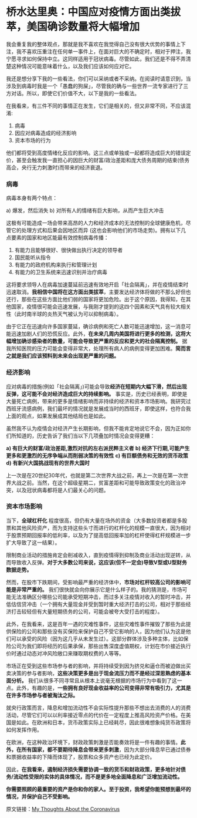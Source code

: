 桥水达里奥：中国应对疫情方面出类拔萃，美国确诊数量将大幅增加
=====

我会重复我的整体观点，那就是我不喜欢在我觉得自己没有很大优势的事情上下注，我不喜欢压重注在任何单一事件上，在面对巨大的不确定时，相对于押注，我宁愿寻求如何保持中立。这同样适用于冠状病毒。尽管如此，我们还是不得不弄清楚这种情况可能意味着什么，以及我们应该如何应对它。

我还是想分享下我的一些看法，你们可以采纳或者不采纳。在阅读时请意识到，当涉及到病毒时我是一个「愚蠢的狗屎」，尽管我的确与一些世界一流专家进行了三方对话。所以，即使它们价值不大，以下是我的一些看法。

在我看来，有三件不同的事情正在发生，它们是相关的，但又非常不同，不应该混淆:

1) 病毒
2) 因应对病毒造成的经济影响
3) 资本市场的行为

他们都将受到高度情绪化反应的影响。这三点或单独或一起都将造成巨大的错误定价，甚至会触发我一直担心的因巨大的财富/政治差距和庞大债务周期的结束(债务高企，央行无力刺激时)而带来的经济衰退。

### 病毒

病毒本身有两个特点：

a) 爆发，然后消失
b) 对所有人的情绪有巨大影响，从而产生巨大冲击

这极有可能造成一场会带来高昂的人力和经济成本的无法控制的全球健康危机，尽管它的处理方式和后果会因地区而异 (这也会影响他们的市场走势)。拥有以下几点要素的国家和地区能最有效控制病毒传播：

1) 有能力且能够很好、很快做出执行决定的领导者
2) 国民能听从指令
3) 有能力的政府机构来执行和管理计划
4) 有能力的卫生系统来迅速识别并治疗病毒

这将要求领导人在病毒加速蔓延前迅速有效地开启「社会隔离」，并在疫情结束时迅速取消。**我相信中国将在这方面出类拔萃**，主要发达经济体将做的不那么好但也还行，那些在这些方面比他们弱的国家将更加危险。出于这个原因，我得知，在其他国家，疫情很可能会迅速发展，与我刚才提到的这四个因素和天气具有较大相关性（此时南半球的炎热天气被认为可以抑制病毒）。

由于它正在迅速向许多国家蔓延，确诊病例和死亡人数可能迅速增加，这一消息可能迅速加剧人们的恐慌反应。此外，**在未来几周内美国将进行更多的检测，这将大幅增加确诊感染者的数量，可能会导致更严重的反应和更大的社会隔离控制。** 据我所知医院的压力可能会变得非常大，处理所有病人的病例变得更加困难。**简而言之就是我们应该预料到未来会出现更严重的问题。**


### 经济影响‍

应对病毒的措施(例如「社会隔离」)可能会导致**经济在短期内大幅下滑，然后出现反弹，这可能不会对经济造成巨大的持续影响。** 事实是，历史已经表明，即使是大量死亡病例，带来的更多是情绪影响而非持续的经济和资本市场影响。我研究过西班牙流感病例，我们最坏的情况就是发展成当时的西班牙，即使这样，也符合我上面的观点，如果发展成其他结局也是如此。 

虽然我不认为疫情会对经济产生长期影响，但我不能肯定地说它不会，因为正如你们所知道的，历史告诉了我们当以下几项叠加时情况会变得更糟：

**a) 有巨大的财富/政治差距,激烈对抗的左右派民粹主义者**
**b) 经济下行期,可能产生更多和更激烈的无序争端从而削弱决策的有效性**
**c) 有巨额债务和无效的货币政策**
**d) 有新兴大国挑战现有的世界大国时**

上一次是在20世纪30年代，也就是第二次世界大战之前，再上一次是在第一次世界大战之前。当然，在这个超级星期二，贫富差距和可能导致政策变化的政治冲突，以及冠状病毒都将是人们最关心的问题。

### 资本市场影响‍

当下，**全球杠杆化** 程度很高，但仍有大量在场外的资金（大多数投资者都是多股票和其他风险资产，而为支持这些头寸而进行的杠杆化的规模一直很大，因为相对于股票预期回报率的低利率，以及为了提高低回报率加的杠杆使得杠杆规模进一步扩大导致了这一结果）。

限制商业活动的措施肯定会削减收入，直到疫情得到抑制及商业活动出现逆转，从而导致收入反弹。**对于大多数公司来说，这应该(但不一定会)导致V型或U型财务数据走势。**

然而，在股市下跌期间，受影响最严重的经济体中，**市场对杠杆较高公司的影响可能是非常严重的。** 我们很快就会向你展示它是什么样子的。我的猜测是，市场可能无法准确区分哪些公司能承受短期冲击，而过多关注疫情对收入的暂时冲击，并低估信贷冲击（一个拥有大量现金并受到暂时重大经济打击的公司，相对于那些经济打击较轻但有大量短期债务的公司，可能会被夸大受打击的程度）。

此外，在我看来，这是百年一遇的灾难性事件，这些灾难性事件摧毁了那些为此提供保险的公司和那些没有买保险来保护自己不受它影响的人，因为他们认为这是他们可以承受的风险（因为这几乎从未发生过）。这部分群体涉及多种主体，比如保险公司为我们即将经历的后果承保，那些出售深度虚值期权，计划在市价接近执行价时通过动态对冲风险敞口来赚取期权费的人等等。

市场正在受到这些市场参与者的影响，并将持续受到因为挤兑和逼仓而被迫做出买卖决策的参与者影响，**这些决策更多是出于现金流压力而不是经过深思熟虑的基本面分析。** 我们从很多不同寻常且从根本上说毫无根据的市场行为中看到了这一点。此外，有趣的是，**一些拥有良好现金收益率的公司变得非常有吸引力，尤其是在许多市场参与者被淘汰之际。**

就央行政策而言，降息和增加流动性不会实际性提升那些不想出去消费的人的消费活动，尽管它们可以以利率接近零点的代价在一定程度上推高风险资产价格。在美国是如此。在欧洲和日本，货币政策实际上已经耗尽，因此很难想象纯货币政策将如何发挥作用。

在欧洲，在这种政治环境下，财政政策刺激是否能奏效将是一件有趣的事情。**此外，在所有国家，都不要期待降息会带来更多刺激**，因为大部分降息早已通过债券和票据收益率的下降而体现了，股票和众多资产也已经为此定价。

因此，**在我看来，遏制经济损失需要协调一致的货币和财政政策，更多地针对债务/流动性受限的实体的具体情况，而不是更多地全面降息和广泛增加流动性。**

**你需要照顾的最重要的资产是你和你的家人。至于投资，我希望你能预想到最坏的情况，并保护自己不受影响。**

原文链接：[My Thoughts About the Coronavirus](https://www.linkedin.com/pulse/my-thoughts-coronavirus-ray-dalio?articleId=6640623255357005825#comments6640623255357005825&trk=public_profile_article_view)